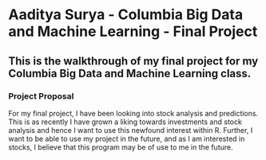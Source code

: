 <h1>Aaditya Surya - Columbia Big Data and Machine Learning - Final Project</h1>
<h2>This is the walkthrough of my final project for my Columbia Big Data and Machine Learning class.</h2>
<h3>Project Proposal</h3>
<p>For my final project, I have been looking into stock analysis and predictions. This is as recently I have grown a liking towards investments and stock analysis and hence I want to use this newfound interest within R. Further, I want to be able to use my project in the future, and as I am interested in stocks, I believe that this program may be of use to me in the future.</p>
